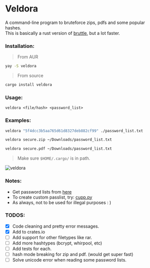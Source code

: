 # Veldora

A command-line program to bruteforce zips, pdfs and some popular hashes.<br />
This is basically a rust version of [bruttle](https://github.com/tamton-aquib/bruttle), but a lot faster.

### Installation:
> From AUR
```bash
yay -S veldora
```
> From source
```bash
cargo install veldora
```

### Usage:
```
veldora <file/hash> <password_list>
```

### Examples:
```sh
veldora "5f4dcc3b5aa765d61d8327deb882cf99" ./password_list.txt

veldora secure.zip ~/Downloads/password_list.txt

veldora secure.pdf ~/Downloads/password_list.txt
```
> Make sure `$HOME/.cargo/` is in path.

![veldora](https://user-images.githubusercontent.com/77913442/206756044-17d50402-7c5b-49e1-8047-acbc2c7dd288.gif)

### Notes:
* Get password lists from [here](https://github.com/kkrypt0nn/Wordlists)
* To create custom passlist, try: [cupp.py](https://github.com/Mebus/cupp)
* As always, not to be used for illegal purposes  : )

### TODOS:
- [x] Code cleaning and pretty error messages.
- [x] Add to crates.io
- [ ] Add support for other filetypes like rar.
- [ ] Add more hashtypes (bcrypt, whirpool, etc)
- [ ] Add tests for each.
- [ ] hash mode breaking for zip and pdf. (would get super fast)
- [ ] Solve unicode error when reading some password lists.
